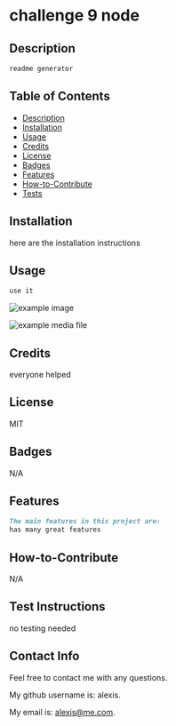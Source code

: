 
  # challenge 9 node

  ## Description
  
  ```md
  readme generator
  
  
  ```
  
  ## Table of Contents
  
  - [Description](#description)
  - [Installation](#installation)
  - [Usage](#usage)
  - [Credits](#credits)
  - [License](#license)
  - [Badges](#badges)
  - [Features](#features)
  - [How-to-Contribute](#how-to-contribute)
  - [Tests](tests)
  
  ## Installation
  
  here are the installation instructions
  
  ## Usage
  
  ```md
  use it
  ```
  ![example image](http://placekitten.com/200/300)
  
  ![example media file](http://placekitten.com/200/300)
  
  ## Credits
  
  everyone helped 
  
  ## License
  
  MIT 
  
  ## Badges
  
  N/A
  
  ## Features
  
  ```md
  The main features in this project are:
  has many great features
  ```

  ## How-to-Contribute
  
  N/A
  
  ## Test Instructions
  
  no testing needed
    
  ## Contact Info
  
  Feel free to contact me with any questions.
  
  My github username is: alexis.
  
  My email is: alexis@me.com.
  